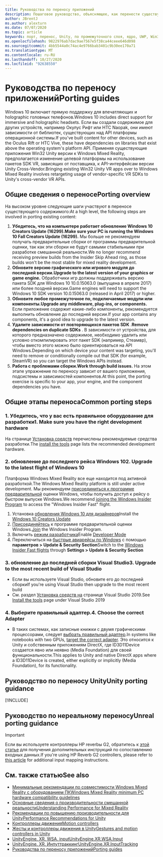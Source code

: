 ```yaml
---
title: Руководства по переносу приложений
description: Пошаговое руководство, объясняющее, как перенести существующее иммерсивное приложение на Windows Mixed Reality.
author: JBrentJ
ms.author: alexturn
ms.date: 07/07/2020
ms.topic: article
keywords: порт, перенос, Unity, по промежуточного слоя, ядро, UWP, Win32
ms.openlocfilehash: 9822976ab7dac9ae7567e5f38ca44ceee646d098
ms.sourcegitcommit: 4bb5544a0c74ac4e9766bab3401c9b30ee170a71
ms.translationtype: MT
ms.contentlocale: ru-RU
ms.lasthandoff: 10/27/2020
ms.locfileid: "92638550"
---
```

# <a name="porting-guides"></a><span data-ttu-id="802b4-104">Руководства по переносу приложений</span><span class="sxs-lookup"><span data-stu-id="802b4-104">Porting guides</span></span>

<span data-ttu-id="802b4-105">Windows 10 включает прямую поддержку для впечатляющих и holographic головных телефонов.</span><span class="sxs-lookup"><span data-stu-id="802b4-105">Windows 10 includes direct support for immersive and holographic headsets.</span></span> <span data-ttu-id="802b4-106">Если вы создали содержимое для других устройств, например Окулус Рифт или HTC Naopak, они имеют зависимости от библиотек, существующих над API платформы операционной системы.</span><span class="sxs-lookup"><span data-stu-id="802b4-106">If you've built content for other devices, such as the Oculus Rift or HTC Vive, these have dependencies on libraries that exist above the operating system's platform API.</span></span> <span data-ttu-id="802b4-107">Применяя существующие приложения Win32 Unity версии к Windows Mixed Reality, предполагается изменение целевой платформы на использование пакетов SDK VR, зависящих от поставщика, к API-интерфейсам версии Unity Cross-Vendor.</span><span class="sxs-lookup"><span data-stu-id="802b4-107">Bringing existing Win32 Unity VR apps over to Windows Mixed Reality involves retargeting usage of vendor-specific VR SDKs to Unity's cross-vendor VR APIs.</span></span>

## <a name="porting-overview"></a><span data-ttu-id="802b4-108">Общие сведения о переносе</span><span class="sxs-lookup"><span data-stu-id="802b4-108">Porting overview</span></span>

<span data-ttu-id="802b4-109">На высоком уровне следующие шаги участвуют в переносе существующего содержимого:</span><span class="sxs-lookup"><span data-stu-id="802b4-109">At a high level, the following steps are involved in porting existing content:</span></span>
1. <span data-ttu-id="802b4-110">**Убедитесь, что на компьютере работает обновление Windows 10 Creators Update (16299).**</span><span class="sxs-lookup"><span data-stu-id="802b4-110">**Make sure your PC is running the Windows 10 Fall Creators Update (16299).**</span></span> <span data-ttu-id="802b4-111">Мы больше не рекомендуем получать предварительные сборки от программы предварительной оценки, так как эти сборки не будут самыми стабильными при разработке смешанной реальности.</span><span class="sxs-lookup"><span data-stu-id="802b4-111">We no longer recommend receiving preview builds from the Insider Skip Ahead ring, as those builds won't be the most stable for mixed reality development.</span></span>
2. <span data-ttu-id="802b4-112">**Обновите версию графического или игрового модуля до последней версии.**</span><span class="sxs-lookup"><span data-stu-id="802b4-112">**Upgrade to the latest version of your graphics or game engine.**</span></span> <span data-ttu-id="802b4-113">Обработчики игр должны поддерживать версию пакета SDK для Windows 10 10.0.15063.0 (выпущена в апреле 2017) или более поздней версии.</span><span class="sxs-lookup"><span data-stu-id="802b4-113">Game engines will need to support the Windows 10 SDK version 10.0.15063.0 (released in April 2017) or higher.</span></span>
3. <span data-ttu-id="802b4-114">**Обновите любое промежуточное по, подключаемые модули или компоненты.**</span><span class="sxs-lookup"><span data-stu-id="802b4-114">**Upgrade any middleware, plug-ins, or components.**</span></span> <span data-ttu-id="802b4-115">Если приложение содержит какие-либо компоненты, рекомендуется выполнить обновление до последней версии.</span><span class="sxs-lookup"><span data-stu-id="802b4-115">If your app contains any components, it's a good idea to upgrade to the latest version.</span></span>
4. <span data-ttu-id="802b4-116">**Удалите зависимости от повторяющихся пакетов SDK** .</span><span class="sxs-lookup"><span data-stu-id="802b4-116">**Remove dependencies on duplicate SDKs** .</span></span> <span data-ttu-id="802b4-117">В зависимости от устройства, для которого предназначено содержимое, необходимо удалить или условно откомпилировать этот пакет SDK (например, Стеамвр), чтобы вместо этого можно было ориентироваться на API Windows.</span><span class="sxs-lookup"><span data-stu-id="802b4-117">Depending on which device your content was targeting, you'll need to remove or conditionally compile out that SDK (for example, SteamVR) so you can target the Windows APIs instead.</span></span>
5. <span data-ttu-id="802b4-118">**Работа с проблемами сборки.**</span><span class="sxs-lookup"><span data-stu-id="802b4-118">**Work through build issues.**</span></span> <span data-ttu-id="802b4-119">На этом этапе упражнение по переносу зависит от вашего приложения, подсистемы и зависимостей компонентов.</span><span class="sxs-lookup"><span data-stu-id="802b4-119">At this point, the porting exercise is specific to your app, your engine, and the component dependencies you have.</span></span>

## <a name="common-porting-steps"></a><span data-ttu-id="802b4-120">Общие этапы переноса</span><span class="sxs-lookup"><span data-stu-id="802b4-120">Common porting steps</span></span>

### <a name="1-make-sure-you-have-the-right-development-hardware"></a><span data-ttu-id="802b4-121">1. Убедитесь, что у вас есть правильное оборудование для разработки</span><span class="sxs-lookup"><span data-stu-id="802b4-121">1. Make sure you have the right development hardware</span></span>

<span data-ttu-id="802b4-122">На странице [Установка средств](../install-the-tools.md#immersive-vr-headset-requirements) перечислены рекомендуемые средства разработки.</span><span class="sxs-lookup"><span data-stu-id="802b4-122">The [install the tools](../install-the-tools.md#immersive-vr-headset-requirements) page lists the recommended development hardware.</span></span>

### <a name="2-upgrade-to-the-latest-flight-of-windows-10"></a><span data-ttu-id="802b4-123">2. обновление до последнего рейса Windows 10</span><span class="sxs-lookup"><span data-stu-id="802b4-123">2. Upgrade to the latest flight of Windows 10</span></span>

<span data-ttu-id="802b4-124">Платформа Windows Mixed Reality все еще находится под активной разработкой.</span><span class="sxs-lookup"><span data-stu-id="802b4-124">The Windows Mixed Reality platform is still under active development.</span></span> <span data-ttu-id="802b4-125">Мы рекомендуем [присоединиться к программе предварительной](https://insider.windows.com/) оценки Windows, чтобы получить доступ к рейсу о быстром выпуске Windows.</span><span class="sxs-lookup"><span data-stu-id="802b4-125">We recommend [joining the Windows Insider Program](https://insider.windows.com/) to access the "Windows Insider Fast" flight.</span></span>
1. <span data-ttu-id="802b4-126">Установка [обновления Windows 10 для дизайнеров](https://www.microsoft.com/software-download/windows10)</span><span class="sxs-lookup"><span data-stu-id="802b4-126">Install the [Windows 10 Creators Update](https://www.microsoft.com/software-download/windows10)</span></span>
2. <span data-ttu-id="802b4-127">[Присоединяйтесь](https://insider.windows.com/) к программе предварительной оценки Windows.</span><span class="sxs-lookup"><span data-stu-id="802b4-127">[Join](https://insider.windows.com/) the Windows Insider Program.</span></span>
3. <span data-ttu-id="802b4-128">Включить [режим разработчика](https://docs.microsoft.com/windows/uwp/get-started/enable-your-device-for-development)</span><span class="sxs-lookup"><span data-stu-id="802b4-128">Enable [Developer Mode](https://docs.microsoft.com/windows/uwp/get-started/enable-your-device-for-development)</span></span>
4. <span data-ttu-id="802b4-129">Переключиться на [быстрые авиарейсы по Windows](https://blogs.technet.microsoft.com/uktechnet/2016/07/01/joining-insider-preview) с помощью **параметров > Update & Security Section**</span><span class="sxs-lookup"><span data-stu-id="802b4-129">Switch to the [Windows Insider Fast flights](https://blogs.technet.microsoft.com/uktechnet/2016/07/01/joining-insider-preview) through **Settings > Update & Security Section**</span></span>

### <a name="3-upgrade-to-the-most-recent-build-of-visual-studio"></a><span data-ttu-id="802b4-130">3. обновление до последней сборки Visual Studio</span><span class="sxs-lookup"><span data-stu-id="802b4-130">3. Upgrade to the most recent build of Visual Studio</span></span>
* <span data-ttu-id="802b4-131">Если вы используете Visual Studio, обновите его до последней сборки</span><span class="sxs-lookup"><span data-stu-id="802b4-131">If you're using Visual Studio then upgrade to the most recent build</span></span>
* <span data-ttu-id="802b4-132">См. раздел [Установка средств на](../install-the-tools.md#installation-checklist) странице Visual Studio 2019.</span><span class="sxs-lookup"><span data-stu-id="802b4-132">See [Install the tools](../install-the-tools.md#installation-checklist) page under Visual Studio 2019</span></span>

### <a name="4-choose-the-correct-adapter"></a><span data-ttu-id="802b4-133">4. Выберите правильный адаптер.</span><span class="sxs-lookup"><span data-stu-id="802b4-133">4. Choose the correct Adapter</span></span>
* <span data-ttu-id="802b4-134">В таких системах, как записные книжки с двумя графическими процессорами, следует [выбрать правильный адаптер](../native/rendering-in-directx.md#hybrid-graphics-pcs-and-mixed-reality-applications).</span><span class="sxs-lookup"><span data-stu-id="802b4-134">In systems like notebooks with two GPUs, [target the correct adapter](../native/rendering-in-directx.md#hybrid-graphics-pcs-and-mixed-reality-applications).</span></span> <span data-ttu-id="802b4-135">Это относится к Unity и собственным приложениям DirectX, где ID3D11Device создается явно или неявно (Media Foundation) для своей функциональности.</span><span class="sxs-lookup"><span data-stu-id="802b4-135">This applies to Unity and native DirectX apps where a ID3D11Device is created, either explicitly or implicitly (Media Foundation), for its functionality.</span></span>

## <a name="unity-porting-guidance"></a><span data-ttu-id="802b4-136">Руководство по переносу Unity</span><span class="sxs-lookup"><span data-stu-id="802b4-136">Unity porting guidance</span></span>

[!INCLUDE[](includes/unity-porting-guidance.md)]

## <a name="unreal-porting-guidance"></a><span data-ttu-id="802b4-137">Руководство по нереальному переносу</span><span class="sxs-lookup"><span data-stu-id="802b4-137">Unreal porting guidance</span></span>

> [!IMPORTANT]
> <span data-ttu-id="802b4-138">Если вы используете контроллеры HP reverbы G2, обратитесь к [этой статье](../unreal/unreal-reverb-g2-controllers.md) для получения дополнительных инструкций по сопоставлению входных данных.</span><span class="sxs-lookup"><span data-stu-id="802b4-138">If you're using HP Reverb G2 controllers, please refer to [this article](../unreal/unreal-reverb-g2-controllers.md) for additional input mapping instructions.</span></span>

## <a name="see-also"></a><span data-ttu-id="802b4-139">См. также статью</span><span class="sxs-lookup"><span data-stu-id="802b4-139">See also</span></span>
* [<span data-ttu-id="802b4-140">Минимальные рекомендации по совместимости Windows Mixed Reality с оборудованием ПК</span><span class="sxs-lookup"><span data-stu-id="802b4-140">Windows Mixed Reality minimum PC hardware compatibility guidelines</span></span>](https://docs.microsoft.com/windows/mixed-reality/enthusiast-guide/windows-mixed-reality-minimum-pc-hardware-compatibility-guidelines)
* [<span data-ttu-id="802b4-141">Основные сведения о производительности смешанной реальности</span><span class="sxs-lookup"><span data-stu-id="802b4-141">Understanding Performance for Mixed Reality</span></span>](../platform-capabilities-and-apis/understanding-performance-for-mixed-reality.md)
* [<span data-ttu-id="802b4-142">Рекомендации по повышению производительности для Unity</span><span class="sxs-lookup"><span data-stu-id="802b4-142">Performance Recommendations for Unity</span></span>](../unity/performance-recommendations-for-unity.md)
* [<span data-ttu-id="802b4-143">Контроллеры движения</span><span class="sxs-lookup"><span data-stu-id="802b4-143">Motion controllers</span></span>](../../design/motion-controllers.md)
* [<span data-ttu-id="802b4-144">Жесты и контроллеры движения в Unity</span><span class="sxs-lookup"><span data-stu-id="802b4-144">Gestures and motion controllers in Unity</span></span>](../unity/gestures-and-motion-controllers-in-unity.md)
* [<span data-ttu-id="802b4-145">UnityEngine. XR. WSA. input</span><span class="sxs-lookup"><span data-stu-id="802b4-145">UnityEngine.XR.WSA.Input</span></span>](https://docs.unity3d.com/ScriptReference/XR.WSA.Input.InteractionManager.html)
* [<span data-ttu-id="802b4-146">UnityEngine. XR. Инпуттраккинг</span><span class="sxs-lookup"><span data-stu-id="802b4-146">UnityEngine.XR.InputTracking</span></span>](https://docs.unity3d.com/ScriptReference/XR.InputTracking.html)
* [<span data-ttu-id="802b4-147">Руководства по переносу приложений</span><span class="sxs-lookup"><span data-stu-id="802b4-147">Porting guides</span></span>](porting-guides.md)